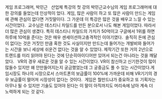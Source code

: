   게임 프로그래머, 박민근
 
 산업체 특강의 첫 강의 박민근교수님의 게임 프로그래머에 대한 강의를 들었는데 인상적이 었다. 
 게임, 많은 사람이 하고 또 많은 사람이 만드는 게임에 관해 관심이 없다면 거짓말이다. 
그 가운데 이 특강은 많은 것을 배우고 느낄 수 있는 시간이었다. 
교수님은 데스티니 차일드를 만든 분으로서 나도 해본 게임이었다. 따라서 더 많은 관심이 생겼다.
특히 데스티니 차일드의 가치가 50억이고 구글에서 1위를 하면 하루에 10억을 준다는 것은 매우 센세이션하고충격적인 이야기였다. 
솔직히 돈에 관심이 없다는 것은 거짓인 만큼 혹한 것도 사실이지만 만드는데 들어가는 개발비와 들어가는 시간을 보니 세상에 쉬운건 없다는 것을 알 수 있었다.
제작기간 또한 거의 2년으로 트랜드를 미리 읽어야 된다는 것에 단순히아이디어만 있어서 되는건 아니라는 것을 깨달았다.  
 VR의 경우  새로운 것을 알 수 있는 시간이었다. VR이 참신하고 신기한것이 많이 많들수 있지만 왜 안만들어지는지 궁금했었는데 그 궁중금도 풀 수 있는 
시간이었다.게임시장도 하나의 시장으로서 스마트폰의 보급률이 100%에 가까운데 비해 VR기기의 경우 보급률이 떨어져 시장성이 없다는 것이다.
 게임은 뭘만드냐가 중요하고 또 기획자는 아무나 될 수 있지만 기술도 있어야 된다는 이 말이 아직까지도 머리속에 남아 계속 더 노력하게 되는 것 같다.
